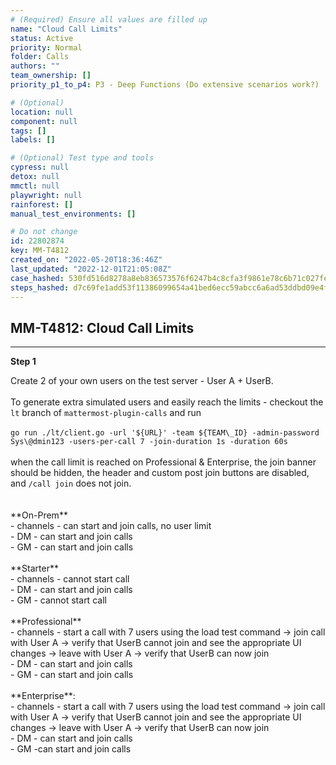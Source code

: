 ```yaml
---
# (Required) Ensure all values are filled up
name: "Cloud Call Limits"
status: Active
priority: Normal
folder: Calls
authors: ""
team_ownership: []
priority_p1_to_p4: P3 - Deep Functions (Do extensive scenarios work?)

# (Optional)
location: null
component: null
tags: []
labels: []

# (Optional) Test type and tools
cypress: null
detox: null
mmctl: null
playwright: null
rainforest: []
manual_test_environments: []

# Do not change
id: 22802874
key: MM-T4812
created_on: "2022-05-20T18:36:46Z"
last_updated: "2022-12-01T21:05:08Z"
case_hashed: 530fd516d8278a8eb836573576f6247b4c8cfa3f9861e78c6b71c027fe2b1a52a2c4b0fd7744155641678b5a0f794738
steps_hashed: d7c69fe1add53f11386099654a41bed6ecc59abcc6a6ad53ddbd09e4f9bdae96402e0e96c64bbf9cda2c0d6cc7a539fe
---
```


<!-- (Auto-generated) Based on frontmatter's "key" and "name" -->

## MM-T4812: Cloud Call Limits

---

**Step 1**

Create 2 of your own users on the test server - User A + UserB.\
\
To generate extra simulated users and easily reach the limits - checkout the `lt` branch of `mattermost-plugin-calls` and run\
\
`go run ./lt/client.go -url '${URL}' -team ${TEAM\_ID} -admin-password Sys\@dmin123 -users-per-call 7 -join-duration 1s -duration 60s`\
\
when the call limit is reached on Professional & Enterprise, the join banner should be hidden, the header and custom post join buttons are disabled, and `/call join` does not join.\
\
\
\*\*On-Prem\*\*\
\- channels - can start and join calls, no user limit\
\- DM - can start and join calls\
\- GM - can start and join calls\
\
\*\*Starter\*\*\
\- channels - cannot start call\
\- DM - can start and join calls\
\- GM - cannot start call\
\
\*\*Professional\*\*\
\- channels - start a call with 7 users using the load test command -> join call with User A -> verify that UserB cannot join and see the appropriate UI changes -> leave with User A -> verify that UserB can now join\
\- DM - can start and join calls\
\- GM - can start and join calls\
\
\*\*Enterprise\*\*:\
\- channels - start a call with 7 users using the load test command -> join call with User A -> verify that UserB cannot join and see the appropriate UI changes -> leave with User A -> verify that UserB can now join\
\- DM - can start and join calls\
\- GM -can start and join calls
